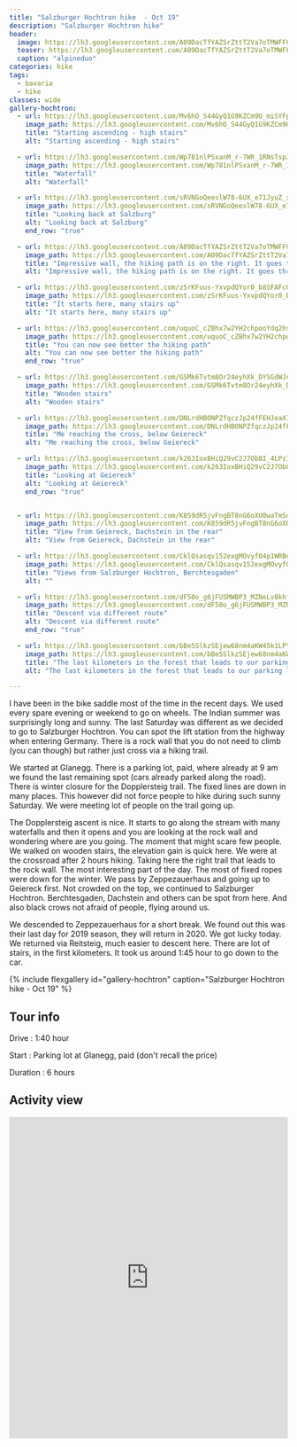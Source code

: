 ```yaml
---
title: "Salzburger Hochtron hike  - Oct 19"
description: "Salzburger Hochtron hike"
header:
  image: https://lh3.googleusercontent.com/A09DacTfYAZSrZttT2Va7oTMWFFCNy46VDBVtcnRqFWKi6V-WCNymiOMYI7vUFVHuuFIfBSKjIFlNpdRVQ1BxzLlt5boWBFDuIFn9JcVDzxNMkrAqSO95ShG-1qAp-gBqrHCJfkQuopC9lx-z97OzCYnz6FQgIGlb8FLoFF2a-n5Dfb5nHh3CQM36yxUoRhJKu4rRlrfW1UfY2dEU5f6FujmMHUCWsXcCFisNmZWMkEQPgsonOrse7ciC6ZsKCQ2bq9T1alXzWWhvwkwaDRNLGZHSszVRJBizCAthRSawVibNnLafe-Lc8NnWuXFwAXbnuvlE61HsVeBh-BZWfsJce86OWZTxPpLZDSgU9q5JFWRwzMm20xilfFgQg7EhtwlpPtZtLGwlql6BCWbuWHRrXdMJmv0MLUqzoZSmjMrUV20Mp98GEidJnc6Jl-ZlEBGaV3Gpu9YVOJM2YP07iexELvZs5Cy8feHPH_sp9KiEpg_wLT78ImcZARrPJfQgrE5V1FFvVpAGDDYAoR9WbXurMbFxtM5GrK_Rwoq9E2pfGgd2HsLcAjKfzuoMOEc1UOoyuxmTF--RAGv6jELOspwPgl5nswgYpGS_V1Nhb_110KtssaUtRnntn4ftNaTBQkqI3jIZM5_919tA940dMRP7McZQMpqlNBaulAm9GwLrqHcl0NlsEDIr0WHBkWsGeWCE_vJW9Pd7l_193BKOapqEz1FwN7-6QWbnaHHo_37170_yZfVfw=w2054-h1542-no
  teaser: https://lh3.googleusercontent.com/A09DacTfYAZSrZttT2Va7oTMWFFCNy46VDBVtcnRqFWKi6V-WCNymiOMYI7vUFVHuuFIfBSKjIFlNpdRVQ1BxzLlt5boWBFDuIFn9JcVDzxNMkrAqSO95ShG-1qAp-gBqrHCJfkQuopC9lx-z97OzCYnz6FQgIGlb8FLoFF2a-n5Dfb5nHh3CQM36yxUoRhJKu4rRlrfW1UfY2dEU5f6FujmMHUCWsXcCFisNmZWMkEQPgsonOrse7ciC6ZsKCQ2bq9T1alXzWWhvwkwaDRNLGZHSszVRJBizCAthRSawVibNnLafe-Lc8NnWuXFwAXbnuvlE61HsVeBh-BZWfsJce86OWZTxPpLZDSgU9q5JFWRwzMm20xilfFgQg7EhtwlpPtZtLGwlql6BCWbuWHRrXdMJmv0MLUqzoZSmjMrUV20Mp98GEidJnc6Jl-ZlEBGaV3Gpu9YVOJM2YP07iexELvZs5Cy8feHPH_sp9KiEpg_wLT78ImcZARrPJfQgrE5V1FFvVpAGDDYAoR9WbXurMbFxtM5GrK_Rwoq9E2pfGgd2HsLcAjKfzuoMOEc1UOoyuxmTF--RAGv6jELOspwPgl5nswgYpGS_V1Nhb_110KtssaUtRnntn4ftNaTBQkqI3jIZM5_919tA940dMRP7McZQMpqlNBaulAm9GwLrqHcl0NlsEDIr0WHBkWsGeWCE_vJW9Pd7l_193BKOapqEz1FwN7-6QWbnaHHo_37170_yZfVfw=w800-h300-no
  caption: "alpineduo"
categories: hike
tags:
  - bavaria
  - hike
classes: wide
gallery-hochtron:
  - url: https://lh3.googleusercontent.com/Mv6hO_S44GyQ1G9KZCm9U_miSYFpGelryY_VF_mVCvUjnZjEEWPLDqoOJ6YAUtlBMuec1LQshSD8b_WMcWcHREJ12AAUMt-3wsRM0Ym__3W0kRM2K2sXgRACVKt5DsehhmOJpIwXPzCDOTWGCUArr8DLH_tMTmYhOK4wNZmfO8LsrJrfHLRJEeuH_LLImGW60vsJB5JtDQkSnO9SPcXgBAmYY-yONTQQm2p9jEf-k2RQ7Ew9T469Q49P50AsOBdX3AhZTwjhQNsO8hEntV83ELDRkzHEzxGTQSaA4VAbBmPQhTf9PXKN_Os4qItvBSOT5szO5lmJkFK4Z7QCZkTAx8AWU9Y9BknCByCxc2Zbkah0sdf8Mxd47Zf3Qld2PKbkHlSfmUG14HVyl5RwInyXylVjPZTMVw6av7h1912rHLSRndQ-niHDuWP5IBVrShiUEHUHYetid3uWxUo1US3Q9XOwkigWdU1M1haHP513xMT6iBwtcbF4MnMBXs_fjpJA56wyTAGyIVKR9IJ3QodP2tXtlHEOiislroK8nWjkVybY1KeSJi4VrFLLcwaUfsn-BxkVC_5GdOEVYxrVKCiQlfRMGg3ROvkShY4Rpun8H5TWVyQqkd0OIfg56riaUt4bWY1Wk1g9GkbQdeSPRrFRK4jaExIabHlqtELT0pF9Ch_IM3TTPhfv4lzCxYpXc7mBzKH4VFTEWz9ZV_AT9nLkFl9vAkIvW5gHI9gPi1t5r-Nxktupjg=w1156-h1540-no
    image_path: https://lh3.googleusercontent.com/Mv6hO_S44GyQ1G9KZCm9U_miSYFpGelryY_VF_mVCvUjnZjEEWPLDqoOJ6YAUtlBMuec1LQshSD8b_WMcWcHREJ12AAUMt-3wsRM0Ym__3W0kRM2K2sXgRACVKt5DsehhmOJpIwXPzCDOTWGCUArr8DLH_tMTmYhOK4wNZmfO8LsrJrfHLRJEeuH_LLImGW60vsJB5JtDQkSnO9SPcXgBAmYY-yONTQQm2p9jEf-k2RQ7Ew9T469Q49P50AsOBdX3AhZTwjhQNsO8hEntV83ELDRkzHEzxGTQSaA4VAbBmPQhTf9PXKN_Os4qItvBSOT5szO5lmJkFK4Z7QCZkTAx8AWU9Y9BknCByCxc2Zbkah0sdf8Mxd47Zf3Qld2PKbkHlSfmUG14HVyl5RwInyXylVjPZTMVw6av7h1912rHLSRndQ-niHDuWP5IBVrShiUEHUHYetid3uWxUo1US3Q9XOwkigWdU1M1haHP513xMT6iBwtcbF4MnMBXs_fjpJA56wyTAGyIVKR9IJ3QodP2tXtlHEOiislroK8nWjkVybY1KeSJi4VrFLLcwaUfsn-BxkVC_5GdOEVYxrVKCiQlfRMGg3ROvkShY4Rpun8H5TWVyQqkd0OIfg56riaUt4bWY1Wk1g9GkbQdeSPRrFRK4jaExIabHlqtELT0pF9Ch_IM3TTPhfv4lzCxYpXc7mBzKH4VFTEWz9ZV_AT9nLkFl9vAkIvW5gHI9gPi1t5r-Nxktupjg=w300-h400-no
    title: "Starting ascending - high stairs"
    alt: "Starting ascending - high stairs"

  - url: https://lh3.googleusercontent.com/Wp781nlPSxanM_r-7WR_1RNsTspJRG3wa3h8uDkTucWo9JKlmSQtAIX_Ui6s7NSDZ16Fi6LaJEuHoBiZawBv1aEe7uOEoZtjx2hKAVHfFUr38qTjzFnBRZOrAsLSYUz_DyEr3TjpX5gHzGsQyiSMu_dm0h7MUGW9e1os6ohhrvpZpk5y8WXqA0IcVPii9b5hLIjLQeXzoskOiGns-YCKpu6kAB_M_6iiPK8i9Nnn31kQLYEzaNyqU6VEKVhXiUfcED0SmJbjRnTN1sDrQRcBWak2s2f7mhvq0iumA_zTZKaVljwyTQJPh7vl9wPNBfhATvFvyqunvDwFvVKAGPuD47j76wJDumUZcBKbBnc7hG08xXxvUCk40xiplf4dZ4F9GQNtPO59NB3GswejnuBFwK-j0rCqHKm2-HSnTKklre2kguDRL2Y6ytsJLB6hmTzAtfSwAls8JXz_VFIkwuN42K4Fg4p-asi7SOLtJTP4YjgObjOHq9VSDjE88lzTexXpypBLiseGDwThtTcn45yJb_PyHmuQCNZcAA6TM1IZ9YmXGiV2QGSHtmNB00LomEToFy9npTIHcMXdD8Ivx4xegChhdBYoL9pQ5-I-P1uv9zEVj0mAg9H67mJ1KmcRosc-Ah-HKaGNAhDxmzt3eiR0qCOdkOsxIhxYTlqf2Uc_NVGythAjmLytk63a1y-B1DjRa9txCMvXLSulX8-0Mkx6SirQ_6Acy8pfK8_R6meBKLl0izh1dw=w1156-h1540-no
    image_path: https://lh3.googleusercontent.com/Wp781nlPSxanM_r-7WR_1RNsTspJRG3wa3h8uDkTucWo9JKlmSQtAIX_Ui6s7NSDZ16Fi6LaJEuHoBiZawBv1aEe7uOEoZtjx2hKAVHfFUr38qTjzFnBRZOrAsLSYUz_DyEr3TjpX5gHzGsQyiSMu_dm0h7MUGW9e1os6ohhrvpZpk5y8WXqA0IcVPii9b5hLIjLQeXzoskOiGns-YCKpu6kAB_M_6iiPK8i9Nnn31kQLYEzaNyqU6VEKVhXiUfcED0SmJbjRnTN1sDrQRcBWak2s2f7mhvq0iumA_zTZKaVljwyTQJPh7vl9wPNBfhATvFvyqunvDwFvVKAGPuD47j76wJDumUZcBKbBnc7hG08xXxvUCk40xiplf4dZ4F9GQNtPO59NB3GswejnuBFwK-j0rCqHKm2-HSnTKklre2kguDRL2Y6ytsJLB6hmTzAtfSwAls8JXz_VFIkwuN42K4Fg4p-asi7SOLtJTP4YjgObjOHq9VSDjE88lzTexXpypBLiseGDwThtTcn45yJb_PyHmuQCNZcAA6TM1IZ9YmXGiV2QGSHtmNB00LomEToFy9npTIHcMXdD8Ivx4xegChhdBYoL9pQ5-I-P1uv9zEVj0mAg9H67mJ1KmcRosc-Ah-HKaGNAhDxmzt3eiR0qCOdkOsxIhxYTlqf2Uc_NVGythAjmLytk63a1y-B1DjRa9txCMvXLSulX8-0Mkx6SirQ_6Acy8pfK8_R6meBKLl0izh1dw=w300-h400-no
    title: "Waterfall"
    alt: "Waterfall"

  - url: https://lh3.googleusercontent.com/sRVNGoQeeslW78-6UX_e71JyuZ_x5HY48ol7mEnsE2NntckXZHOALQcJcoG5xSTHjKvhOTKKtTMGx95HiWxt4CNyApaVxIrNAToB0nbc8iqeW10w9Drb6qPJraCAq7-dji_wVfPT_ub6xi1BwH9v0cGkj_BQgqcPbXcKrI68hVQyOTwyD6qAB39vZrOPkSuoyGd1E8TZo6FZwcGJUXfR55irozaZoNaBUhgvDhj_yjr59seZq6OyaUajSFiw9YwPl-FNYKvrONpPfqll6boPrtdh3v1ebwqqwGuU0Iz8Q7kT8hqCQccX9lbM_33P71flc2gndzfsc0dZTlp-xIJJL7bMndFJkR94MH2XnfZqiN-2BfAacIFghR4CWCOxphVx-2eg4CcRobtfcEHhcRJtpN7wyHXoohoMj90NeFh2OGqN82blRvNyegY1FetncAmonS-IWAE_-NsZgTnzEFhuvzQmOd_7NLdZnOVBhi4IVd7jpDTyVVgmUdLOyHyxRnZ_GNniJWnegrpeC4pFumwvaNfmxftTi__Q19r-qtpIuUKcWIcsOYjaygDGsJgxrDoMsPAP28uhsb6csr1Qf6O1zDOi_ybbPqKSvf8vmwgxvnuA7ZFrRgNMwc-mEWrVoNxPia6H-3i6VQYKcA60ytdKepOPmMT_AmjEm1uPTUg4sBwEFzMrh5PrFDZT7ekZOdjD3t7gn2VDPftorAz3njaBu2Y_gvzqcOhLAha1H4mkEsdwm7pshQ=w2054-h1542-no
    image_path: https://lh3.googleusercontent.com/sRVNGoQeeslW78-6UX_e71JyuZ_x5HY48ol7mEnsE2NntckXZHOALQcJcoG5xSTHjKvhOTKKtTMGx95HiWxt4CNyApaVxIrNAToB0nbc8iqeW10w9Drb6qPJraCAq7-dji_wVfPT_ub6xi1BwH9v0cGkj_BQgqcPbXcKrI68hVQyOTwyD6qAB39vZrOPkSuoyGd1E8TZo6FZwcGJUXfR55irozaZoNaBUhgvDhj_yjr59seZq6OyaUajSFiw9YwPl-FNYKvrONpPfqll6boPrtdh3v1ebwqqwGuU0Iz8Q7kT8hqCQccX9lbM_33P71flc2gndzfsc0dZTlp-xIJJL7bMndFJkR94MH2XnfZqiN-2BfAacIFghR4CWCOxphVx-2eg4CcRobtfcEHhcRJtpN7wyHXoohoMj90NeFh2OGqN82blRvNyegY1FetncAmonS-IWAE_-NsZgTnzEFhuvzQmOd_7NLdZnOVBhi4IVd7jpDTyVVgmUdLOyHyxRnZ_GNniJWnegrpeC4pFumwvaNfmxftTi__Q19r-qtpIuUKcWIcsOYjaygDGsJgxrDoMsPAP28uhsb6csr1Qf6O1zDOi_ybbPqKSvf8vmwgxvnuA7ZFrRgNMwc-mEWrVoNxPia6H-3i6VQYKcA60ytdKepOPmMT_AmjEm1uPTUg4sBwEFzMrh5PrFDZT7ekZOdjD3t7gn2VDPftorAz3njaBu2Y_gvzqcOhLAha1H4mkEsdwm7pshQ=w400-h300-no
    title: "Looking back at Salzburg"
    alt: "Looking back at Salzburg"
    end_row: "true"

  - url: https://lh3.googleusercontent.com/A09DacTfYAZSrZttT2Va7oTMWFFCNy46VDBVtcnRqFWKi6V-WCNymiOMYI7vUFVHuuFIfBSKjIFlNpdRVQ1BxzLlt5boWBFDuIFn9JcVDzxNMkrAqSO95ShG-1qAp-gBqrHCJfkQuopC9lx-z97OzCYnz6FQgIGlb8FLoFF2a-n5Dfb5nHh3CQM36yxUoRhJKu4rRlrfW1UfY2dEU5f6FujmMHUCWsXcCFisNmZWMkEQPgsonOrse7ciC6ZsKCQ2bq9T1alXzWWhvwkwaDRNLGZHSszVRJBizCAthRSawVibNnLafe-Lc8NnWuXFwAXbnuvlE61HsVeBh-BZWfsJce86OWZTxPpLZDSgU9q5JFWRwzMm20xilfFgQg7EhtwlpPtZtLGwlql6BCWbuWHRrXdMJmv0MLUqzoZSmjMrUV20Mp98GEidJnc6Jl-ZlEBGaV3Gpu9YVOJM2YP07iexELvZs5Cy8feHPH_sp9KiEpg_wLT78ImcZARrPJfQgrE5V1FFvVpAGDDYAoR9WbXurMbFxtM5GrK_Rwoq9E2pfGgd2HsLcAjKfzuoMOEc1UOoyuxmTF--RAGv6jELOspwPgl5nswgYpGS_V1Nhb_110KtssaUtRnntn4ftNaTBQkqI3jIZM5_919tA940dMRP7McZQMpqlNBaulAm9GwLrqHcl0NlsEDIr0WHBkWsGeWCE_vJW9Pd7l_193BKOapqEz1FwN7-6QWbnaHHo_37170_yZfVfw=w2054-h1542-no
    image_path: https://lh3.googleusercontent.com/A09DacTfYAZSrZttT2Va7oTMWFFCNy46VDBVtcnRqFWKi6V-WCNymiOMYI7vUFVHuuFIfBSKjIFlNpdRVQ1BxzLlt5boWBFDuIFn9JcVDzxNMkrAqSO95ShG-1qAp-gBqrHCJfkQuopC9lx-z97OzCYnz6FQgIGlb8FLoFF2a-n5Dfb5nHh3CQM36yxUoRhJKu4rRlrfW1UfY2dEU5f6FujmMHUCWsXcCFisNmZWMkEQPgsonOrse7ciC6ZsKCQ2bq9T1alXzWWhvwkwaDRNLGZHSszVRJBizCAthRSawVibNnLafe-Lc8NnWuXFwAXbnuvlE61HsVeBh-BZWfsJce86OWZTxPpLZDSgU9q5JFWRwzMm20xilfFgQg7EhtwlpPtZtLGwlql6BCWbuWHRrXdMJmv0MLUqzoZSmjMrUV20Mp98GEidJnc6Jl-ZlEBGaV3Gpu9YVOJM2YP07iexELvZs5Cy8feHPH_sp9KiEpg_wLT78ImcZARrPJfQgrE5V1FFvVpAGDDYAoR9WbXurMbFxtM5GrK_Rwoq9E2pfGgd2HsLcAjKfzuoMOEc1UOoyuxmTF--RAGv6jELOspwPgl5nswgYpGS_V1Nhb_110KtssaUtRnntn4ftNaTBQkqI3jIZM5_919tA940dMRP7McZQMpqlNBaulAm9GwLrqHcl0NlsEDIr0WHBkWsGeWCE_vJW9Pd7l_193BKOapqEz1FwN7-6QWbnaHHo_37170_yZfVfw=w400-h300-no
    title: "Impressive wall, the hiking path is on the right. It goes through"
    alt: "Impressive wall, the hiking path is on the right. It goes through"

  - url: https://lh3.googleusercontent.com/zSrKFuus-YxvpdQYor0_b8SFAFcGnBNSJuMWHn70PFXeJC38cnyDlDlaWavcfgVmiZ06SXanaI_ncr0On-wE0_vJKyj8rjCKPVrYlOrFURbo0TUnxVxCxwmLdaIEHzpLnywKUSza53dh-OJd-9jqagwbG17zox6pRXmKUwz-lj7VbDwi1FUEDjZ3EMWJ1CrGtpRUp6ljlsvgH9_o8shzv9xiWX0n2J3gwp3d9TuBgAmELodpt-fcCengW8HikLei7G4nhkTvEJv17Ghbc2Ny8gUevazv6ChW037axtApo2psZLFPpnf2Jhkhg1cd6yFM9A_84GzUipX26RQjPNdYjsi5MpTOED0nYxJnorzhXhJhVeNB6Y5212UR6YW-LGnFhXTn4306nrUr-AuGM2_2ZRd3NwsWpZReViX-tmvP34RGBip0tqe6Lz72S8JFMSmEFe5leEUJS-L1tg-GfqBuSW2Zq2GySwJKYTy37x5TaO6EmdCh-CRP1pbhxa3xU1vzKgnytdoOLOtS6oDWZYEp-P1zgrCzxF9-h0GrAldA3Y2-Bw6ruLHG9NfRnWYvevNLrP_kZ-MJLcsDK3IC6JYyC0vk1mrIOZGpP3jbqWVX4e8yOjBD9dOaC2cB8V4Xjd9G0hHxuCc0Nc5tY75vVINedRvtOYs7FZaMguOrezJTDeZdCGVcmzkGVf_MXBXVZU_42K-ADZo10nP--ay_WDhYlAE23A7khtXMELXN_E6h_qPBrAbWCA=w1156-h1540-no
    image_path: https://lh3.googleusercontent.com/zSrKFuus-YxvpdQYor0_b8SFAFcGnBNSJuMWHn70PFXeJC38cnyDlDlaWavcfgVmiZ06SXanaI_ncr0On-wE0_vJKyj8rjCKPVrYlOrFURbo0TUnxVxCxwmLdaIEHzpLnywKUSza53dh-OJd-9jqagwbG17zox6pRXmKUwz-lj7VbDwi1FUEDjZ3EMWJ1CrGtpRUp6ljlsvgH9_o8shzv9xiWX0n2J3gwp3d9TuBgAmELodpt-fcCengW8HikLei7G4nhkTvEJv17Ghbc2Ny8gUevazv6ChW037axtApo2psZLFPpnf2Jhkhg1cd6yFM9A_84GzUipX26RQjPNdYjsi5MpTOED0nYxJnorzhXhJhVeNB6Y5212UR6YW-LGnFhXTn4306nrUr-AuGM2_2ZRd3NwsWpZReViX-tmvP34RGBip0tqe6Lz72S8JFMSmEFe5leEUJS-L1tg-GfqBuSW2Zq2GySwJKYTy37x5TaO6EmdCh-CRP1pbhxa3xU1vzKgnytdoOLOtS6oDWZYEp-P1zgrCzxF9-h0GrAldA3Y2-Bw6ruLHG9NfRnWYvevNLrP_kZ-MJLcsDK3IC6JYyC0vk1mrIOZGpP3jbqWVX4e8yOjBD9dOaC2cB8V4Xjd9G0hHxuCc0Nc5tY75vVINedRvtOYs7FZaMguOrezJTDeZdCGVcmzkGVf_MXBXVZU_42K-ADZo10nP--ay_WDhYlAE23A7khtXMELXN_E6h_qPBrAbWCA=w300-h400-no
    title: "It starts here, many stairs up"
    alt: "It starts here, many stairs up"

  - url: https://lh3.googleusercontent.com/uquoC_cZBhx7w2YH2chpooYdq2hseVOqqAw9MZj7seDHfeLtCzd8qc1HCzfM7WQhf8D20LsOdwNQLVrBgRzs9eADRuM2Zre8SGDgOAIFIQcf2FbZag4fpwCLJj-RBlqG93_GfmFuIF471oFjeXau0OTPy6nAEGMs3cTPuHgJe_6zVg3O1mE0MNo5bAg0QtugoPRbuN3q762g_YRCxLcmAKzMDdsUJ0Z5xTVNshg9sHcA4IYmwIb7nWkZhNx9ahSIkqxM9S-0HJ15_-L6ofPXk1oPz9FTI20eJmjvqT1nSM4z0oeUxfZrLmxrZyFpfDV4f5KQFwM9FFqkpgIvHLRPB6LNNIFIEjoNOuZRTGlA0h-cP-vjcCASHX3JwlvE0EiJaLjLNTEo9KQpUQrAVBFKSKU7uL3TYGUfPuy-P0tQLmJbctLHsJq9dgj7dV97Pj0eSBxt1pddIFpyf3mavwDGBO1x3Y4PrxrXf9vs4_vJ4nV2EjUBgsHguN9uez5zmBviPUEOzRApc7qJ0cOnSqZyHXdNOBtqM2QcbXInErTfEdRnApdgE6geeGWLjAR1q2d3jy9jIPCOLoiqoVzKqmWeuy6AQDswLdpCfS6-N9CuTgt9aFWGzLYkZr2qg1zX2stGE2I1lX1NwT-8lunw_F1KaR1xslGjSW-W9qIlkhbpRZmmMXmTGYFkKgYJQk2IWevLscVL0KuxjMLZEpk-d8fxpmHec3sg5LTX-iuQ8qBL81awovGHXg=w1156-h1540-no
    image_path: https://lh3.googleusercontent.com/uquoC_cZBhx7w2YH2chpooYdq2hseVOqqAw9MZj7seDHfeLtCzd8qc1HCzfM7WQhf8D20LsOdwNQLVrBgRzs9eADRuM2Zre8SGDgOAIFIQcf2FbZag4fpwCLJj-RBlqG93_GfmFuIF471oFjeXau0OTPy6nAEGMs3cTPuHgJe_6zVg3O1mE0MNo5bAg0QtugoPRbuN3q762g_YRCxLcmAKzMDdsUJ0Z5xTVNshg9sHcA4IYmwIb7nWkZhNx9ahSIkqxM9S-0HJ15_-L6ofPXk1oPz9FTI20eJmjvqT1nSM4z0oeUxfZrLmxrZyFpfDV4f5KQFwM9FFqkpgIvHLRPB6LNNIFIEjoNOuZRTGlA0h-cP-vjcCASHX3JwlvE0EiJaLjLNTEo9KQpUQrAVBFKSKU7uL3TYGUfPuy-P0tQLmJbctLHsJq9dgj7dV97Pj0eSBxt1pddIFpyf3mavwDGBO1x3Y4PrxrXf9vs4_vJ4nV2EjUBgsHguN9uez5zmBviPUEOzRApc7qJ0cOnSqZyHXdNOBtqM2QcbXInErTfEdRnApdgE6geeGWLjAR1q2d3jy9jIPCOLoiqoVzKqmWeuy6AQDswLdpCfS6-N9CuTgt9aFWGzLYkZr2qg1zX2stGE2I1lX1NwT-8lunw_F1KaR1xslGjSW-W9qIlkhbpRZmmMXmTGYFkKgYJQk2IWevLscVL0KuxjMLZEpk-d8fxpmHec3sg5LTX-iuQ8qBL81awovGHXg=w300-h400-no
    title: "You can now see better the hiking path"
    alt: "You can now see better the hiking path"
    end_row: "true"

  - url: https://lh3.googleusercontent.com/GSMk6Tvtm8Or24eyhXk_DYSGdWJng5Qp1XUVFRRooMqPA7FGtCtx0Yp80pc8Gpk7yQvung42h3uNZhsDwCycljr-wIpvOG2Sq6ZGNaYf6631P9RJWyFC-0b1auBTGhnifCLOB1fKIQjQlkCO832Q_7_btOl-Qdsy6ZCzXxbvf4G0X4x1cP8EzoO4bZdt-hg3vapRux7lAEEkGPIOOPG3N1S3YMRWdKCRZLoqCMSwqE3AeRXhVdnJ1aOtKs0UlPDsSt7O7YhzmIXZ5xl80m0pj_MA7ATrT6vz9_bvSBTbSyV1NfXG2Cw39DYQsmDC9p5q8NMGObAR8BS8F52RMqs93X4HwXqSg7WIaOuG2ECfqvbsMtbiPWr-Zl-pzxskWHLXBhvEUsxaczklagmLvY-Adn4F-rLAdbP1m8twiruA5vS5zr3QifmNrB_zRg4yF_QNDQj-JtRSQqPFLAFmYzY0uOXB41k3BypdUotk-FYlKzTQNmqwr4yQ4wPqthgJAmiUaDp4iGq5eAEUQ9PHWHrqL8OHAHMpnJNXi62vygz7HlONjMZZUQgjpMEbQoJ5LQLjIvLmxWyw48ZpG7-5rEVR6zjx-_e2kaQkEl92OzUMd5_pCo5R7zAyAClgFOXlnpFblVR1eTqgesXZqkjGZiUgbVbUKjmm4zPqkVdf9XpXHpMRolYDY6fN6iSgSmsKkqnQLrh0K4lLpXs1y3N5nXqdufct6EGwhtqzhHIOElytHgYgVNcDbQ=w2054-h1542-no
    image_path: https://lh3.googleusercontent.com/GSMk6Tvtm8Or24eyhXk_DYSGdWJng5Qp1XUVFRRooMqPA7FGtCtx0Yp80pc8Gpk7yQvung42h3uNZhsDwCycljr-wIpvOG2Sq6ZGNaYf6631P9RJWyFC-0b1auBTGhnifCLOB1fKIQjQlkCO832Q_7_btOl-Qdsy6ZCzXxbvf4G0X4x1cP8EzoO4bZdt-hg3vapRux7lAEEkGPIOOPG3N1S3YMRWdKCRZLoqCMSwqE3AeRXhVdnJ1aOtKs0UlPDsSt7O7YhzmIXZ5xl80m0pj_MA7ATrT6vz9_bvSBTbSyV1NfXG2Cw39DYQsmDC9p5q8NMGObAR8BS8F52RMqs93X4HwXqSg7WIaOuG2ECfqvbsMtbiPWr-Zl-pzxskWHLXBhvEUsxaczklagmLvY-Adn4F-rLAdbP1m8twiruA5vS5zr3QifmNrB_zRg4yF_QNDQj-JtRSQqPFLAFmYzY0uOXB41k3BypdUotk-FYlKzTQNmqwr4yQ4wPqthgJAmiUaDp4iGq5eAEUQ9PHWHrqL8OHAHMpnJNXi62vygz7HlONjMZZUQgjpMEbQoJ5LQLjIvLmxWyw48ZpG7-5rEVR6zjx-_e2kaQkEl92OzUMd5_pCo5R7zAyAClgFOXlnpFblVR1eTqgesXZqkjGZiUgbVbUKjmm4zPqkVdf9XpXHpMRolYDY6fN6iSgSmsKkqnQLrh0K4lLpXs1y3N5nXqdufct6EGwhtqzhHIOElytHgYgVNcDbQ=w400-h300-no
    title: "Wooden stairs"
    alt: "Wooden stairs"

  - url: https://lh3.googleusercontent.com/DNLrdHBONPZfqczJp24fFEHJeaX7PCg2RMvXLMWGDWVdoGltl-PlgUZ1WlCxDwXkrWhqbwX9Lt0eilRNFh85fIbTQDIFBppxu7xbmT5cSIOHi_iNMhnkGJXM1tnlak7vemp_uvmlXdrZDHuwDIijSNz96ArMFRa1FBFvGt3ap8P73OSZwQKFKZDn0Wd38GrkNSWTW5EjiAvT44k4BbbSrEZsFXRicNbyaWscR1BbLGpXX2Wl4l-DcDPN-4yQbqNIuBwxKyAGWhb3XTDk9bxEhSa6ve_chkyut72c0ZHChfnnDUsykkx6Ph3botES6P8uVsdkLENBduF9AczsqEuJDlciB2Ob9qIKxQpDeO5-ZKCUfHFHcFBw85eL6g17k8CsLVZ2023_lSw87EHLv0p7PugKmWnXXQ-W16xRZSgAto1zr917WFL8kK_PDMJBTCj7OeFzExLzTKUiZo1VXO1J7sI56tuvJ4QxxVzdQ8tSaNvr-8HxiykWUTGqFt2uyyeD2RornE31Xv486kP81Oz3-ikEu7PDAbKLwMCgJhDU-mxoEEDsd9bZgUxA-9f36xyKWEbwOCk3DNBIPEqWB_lYYqW-2t9zyp1WlMitFlezK6G52yGnpQ8T5zQ_bDf0bo8Z6582RYK9R_eYKWlGPs4QbbpNFj64oLoIr3G6s2HuzqCXVKWbrUKtpxCl0WoIoHimhPiVM9RA3nOU4k0wsHV39faH21uTDXILVU6Je7zaDPP0DNBMEw=w2054-h1540-no
    image_path: https://lh3.googleusercontent.com/DNLrdHBONPZfqczJp24fFEHJeaX7PCg2RMvXLMWGDWVdoGltl-PlgUZ1WlCxDwXkrWhqbwX9Lt0eilRNFh85fIbTQDIFBppxu7xbmT5cSIOHi_iNMhnkGJXM1tnlak7vemp_uvmlXdrZDHuwDIijSNz96ArMFRa1FBFvGt3ap8P73OSZwQKFKZDn0Wd38GrkNSWTW5EjiAvT44k4BbbSrEZsFXRicNbyaWscR1BbLGpXX2Wl4l-DcDPN-4yQbqNIuBwxKyAGWhb3XTDk9bxEhSa6ve_chkyut72c0ZHChfnnDUsykkx6Ph3botES6P8uVsdkLENBduF9AczsqEuJDlciB2Ob9qIKxQpDeO5-ZKCUfHFHcFBw85eL6g17k8CsLVZ2023_lSw87EHLv0p7PugKmWnXXQ-W16xRZSgAto1zr917WFL8kK_PDMJBTCj7OeFzExLzTKUiZo1VXO1J7sI56tuvJ4QxxVzdQ8tSaNvr-8HxiykWUTGqFt2uyyeD2RornE31Xv486kP81Oz3-ikEu7PDAbKLwMCgJhDU-mxoEEDsd9bZgUxA-9f36xyKWEbwOCk3DNBIPEqWB_lYYqW-2t9zyp1WlMitFlezK6G52yGnpQ8T5zQ_bDf0bo8Z6582RYK9R_eYKWlGPs4QbbpNFj64oLoIr3G6s2HuzqCXVKWbrUKtpxCl0WoIoHimhPiVM9RA3nOU4k0wsHV39faH21uTDXILVU6Je7zaDPP0DNBMEw=w400-h300-no
    title: "Me reaching the cross, below Geiereck"
    alt: "Me reaching the cross, below Geiereck"

  - url: https://lh3.googleusercontent.com/k263IoxBHiQ29vC2J7Ob8I_4LPzIp5pRflDRnEV_oKjAJKNE8D8MPK5Dz8d1ROjDG8lf9R1LqxD-5kehBUJvYmCx7j0msQbq0LS6sVeP87fkC0ePFHxwwVxgOzEonD8WOYXTECi7QStk5wufabaIXf4simvmffF3tJWCVz8bPtzdB5Qraa9BX5wMcPb4b1cxO8SINjPwO3zj1YLuuO-QR_92mXLFzhciooz3M4dk4Dw83K3mEZyhPm1h5W4xmD-dapTR093vVmvuF7F6cTWTDHTUCKpdI9xdv6-WMGRCaxhkN9SfSmumLsrgh2AzXf7LKnmmgQ9fc5ORUtjRwvAcMoE7DkKYRwR6EvPMXRNGT7l03Y_NRo8an9cQG0Qh4rgwLSqCtNc5x2EPS89yRqC9EiMuIkVKQcWtkkRyGi_ry-BKcg-P5Hn4uPMv1ccliYxbCbeh2rRswRDf3x-7hqSXYxy9SHWktUCspSjVqSFngzNKVZDoztPzPY9RMSBzyfiwPJQ-bde-QX-j64KeeQiRktC6TMJ9d1iM1Y1jBrJsli5TNbIX3y4FBNOKB87-An0lEVM_gV6kwAMto_H-_fPxReX-McO3E4jCjBYZfeDPrtKGlCzVj-2YutWp8SD8FTNyij-aAab45tQXXnIln_vCFZhbFp7d3gPlDSBqrKIaBXT2IirCUIkgBh4EKsTZaL_kUVK-mlJVygz2Iw0tYot6bg8EDHw-wtBcO3aePJP0l9FLvQp3Hw=w1156-h1540-no
    image_path: https://lh3.googleusercontent.com/k263IoxBHiQ29vC2J7Ob8I_4LPzIp5pRflDRnEV_oKjAJKNE8D8MPK5Dz8d1ROjDG8lf9R1LqxD-5kehBUJvYmCx7j0msQbq0LS6sVeP87fkC0ePFHxwwVxgOzEonD8WOYXTECi7QStk5wufabaIXf4simvmffF3tJWCVz8bPtzdB5Qraa9BX5wMcPb4b1cxO8SINjPwO3zj1YLuuO-QR_92mXLFzhciooz3M4dk4Dw83K3mEZyhPm1h5W4xmD-dapTR093vVmvuF7F6cTWTDHTUCKpdI9xdv6-WMGRCaxhkN9SfSmumLsrgh2AzXf7LKnmmgQ9fc5ORUtjRwvAcMoE7DkKYRwR6EvPMXRNGT7l03Y_NRo8an9cQG0Qh4rgwLSqCtNc5x2EPS89yRqC9EiMuIkVKQcWtkkRyGi_ry-BKcg-P5Hn4uPMv1ccliYxbCbeh2rRswRDf3x-7hqSXYxy9SHWktUCspSjVqSFngzNKVZDoztPzPY9RMSBzyfiwPJQ-bde-QX-j64KeeQiRktC6TMJ9d1iM1Y1jBrJsli5TNbIX3y4FBNOKB87-An0lEVM_gV6kwAMto_H-_fPxReX-McO3E4jCjBYZfeDPrtKGlCzVj-2YutWp8SD8FTNyij-aAab45tQXXnIln_vCFZhbFp7d3gPlDSBqrKIaBXT2IirCUIkgBh4EKsTZaL_kUVK-mlJVygz2Iw0tYot6bg8EDHw-wtBcO3aePJP0l9FLvQp3Hw=w300-h400-no
    title: "Looking at Geiereck"
    alt: "Looking at Geiereck"
    end_row: "true"


  - url: https://lh3.googleusercontent.com/K859dR5jvFngBT8nG6oXU0waTmSdJrj07TVRlILMlhqR66TJnwhS-lJzV4crfOdKjKXnpLK9Fnm557uX2xRoiL6BmduDWvjzjhHqvISvG1wj-XxDAt6v3aPjzxOh6AWfBpc6cpY4UxQ8rLQLl63rS1LCxZ7erGDb247ToaH-u-BHYverMqGj5R6hqBkVft-ynm70UbviJaJkZjUo9XQdPNOoHAq-ot2C7RgZjW4W8CLgZaDX2gEwVqEwH8l7w-Q2_leQKbbHAU4ecAQSh0aVEZE9m71ZZSj8YyhddIozBBTP-jLRCZ5gyV_uUONK3L9bvXgOXtBvARwDYeiXBKTzyV0LMxJcExDTeSejfaqK-Kyj0xx6DgveYx1D4b-c9fWWt713LBVPsBePwh4tu426JiyVT5rI_oIiRWf0lgJO2AG3K1xlmMaHikt8Shpu-rloklcB-2PXpLPmFKkDqzb4gicqI2NcQ0qrpuq2JM88igyldt6D-IKQs7SLyBQYtW1ucV1L-mjXCpa02FbJ3Iu9VbsXQBvuw3GpVW3fJlhQBO1cnhcl92AVXhhPUmICH3sEQzmSsuukg4esYM-3-HTQ2khAgu01q3KB-NVN_WK2n370roZq7dC1hwXobMXJqRrWorbeSyJvZXcM2Chl4mYaDOWe_PRrFCTW_fJX0EgQQKFzA5SOKmV8AoS-wQg6N8qQrFtB7h1N5ioTlVa43lgeILR5rrG3_-rz1-o__gn08zL8UqcQzA=w2016-h1512-no
    image_path: https://lh3.googleusercontent.com/K859dR5jvFngBT8nG6oXU0waTmSdJrj07TVRlILMlhqR66TJnwhS-lJzV4crfOdKjKXnpLK9Fnm557uX2xRoiL6BmduDWvjzjhHqvISvG1wj-XxDAt6v3aPjzxOh6AWfBpc6cpY4UxQ8rLQLl63rS1LCxZ7erGDb247ToaH-u-BHYverMqGj5R6hqBkVft-ynm70UbviJaJkZjUo9XQdPNOoHAq-ot2C7RgZjW4W8CLgZaDX2gEwVqEwH8l7w-Q2_leQKbbHAU4ecAQSh0aVEZE9m71ZZSj8YyhddIozBBTP-jLRCZ5gyV_uUONK3L9bvXgOXtBvARwDYeiXBKTzyV0LMxJcExDTeSejfaqK-Kyj0xx6DgveYx1D4b-c9fWWt713LBVPsBePwh4tu426JiyVT5rI_oIiRWf0lgJO2AG3K1xlmMaHikt8Shpu-rloklcB-2PXpLPmFKkDqzb4gicqI2NcQ0qrpuq2JM88igyldt6D-IKQs7SLyBQYtW1ucV1L-mjXCpa02FbJ3Iu9VbsXQBvuw3GpVW3fJlhQBO1cnhcl92AVXhhPUmICH3sEQzmSsuukg4esYM-3-HTQ2khAgu01q3KB-NVN_WK2n370roZq7dC1hwXobMXJqRrWorbeSyJvZXcM2Chl4mYaDOWe_PRrFCTW_fJX0EgQQKFzA5SOKmV8AoS-wQg6N8qQrFtB7h1N5ioTlVa43lgeILR5rrG3_-rz1-o__gn08zL8UqcQzA=w400-h300-no
    title: "View from Geiereck, Dachstein in the rear"
    alt: "View from Geiereck, Dachstein in the rear"

  - url: https://lh3.googleusercontent.com/CklQsasqv152exgMOvyf04p1WRBo5ohVvbLuo5E8-7C7bvjQuODaS-9nhHyQT71pgdUBRRp7PpUKcLj4kTiSMxY7lLHMUe4qglW7Oc0JnuAlRN1n_ypl44dW6b0kin-tRuikI0ueIgserBgntrZ9rLKwrew7XQm3w8-F0pqkDyyhAMkc1ttk_Iawyvefhe--d7lVi6i66Oj13xNxv0STE_0KtmnXcovVnGMUaKrctgQHSq_Hx7ot4hhGJfbTEqdquRXja1BFNSqKJ-5UjiJmBmZ52X7zlSX2cHrRJRutDBHQynrbQnqk8ew4GeQpAPk2Isxgq4fx2d1RWCyCVdTv_Uvzcge4iGFg940oYl5ocG-LAMdXg6wtEtXphYmlj-H0HFKux1vnomgVyndZV0dnJTDjyw4PMZ3jnZ8SmaYJt50zkd6VZtIuFH7gkVGr3SGZ2EaJpYtF6SWr15IRrq1jM6yCqXTQXcNLgkpjnarcrAv6dakod5g-067ndVYqFjUjWm7hqmsteUiexQ3AkdCUu-i1byREmPNvbC6iP0KB6-6_7odDbZJ5Sjq-yjXmzw-TKnypUsjW_9nWyHJ159ETwTOl5cMwyPMCOI9yyDeeIP_c6eDw93vWFtBfjbDdUekdtWPNq1hxBsYDLrvyeBJQ2zmRv5qd3a3OEw3WvnjfyqCukUngpDbI03WCqvbjOU64FB5xopN4U9FfMdAv7CAIirQ6XqkuEWw0X-cWH47HYHFrBD6HWA=w2016-h1512-no
    image_path: https://lh3.googleusercontent.com/CklQsasqv152exgMOvyf04p1WRBo5ohVvbLuo5E8-7C7bvjQuODaS-9nhHyQT71pgdUBRRp7PpUKcLj4kTiSMxY7lLHMUe4qglW7Oc0JnuAlRN1n_ypl44dW6b0kin-tRuikI0ueIgserBgntrZ9rLKwrew7XQm3w8-F0pqkDyyhAMkc1ttk_Iawyvefhe--d7lVi6i66Oj13xNxv0STE_0KtmnXcovVnGMUaKrctgQHSq_Hx7ot4hhGJfbTEqdquRXja1BFNSqKJ-5UjiJmBmZ52X7zlSX2cHrRJRutDBHQynrbQnqk8ew4GeQpAPk2Isxgq4fx2d1RWCyCVdTv_Uvzcge4iGFg940oYl5ocG-LAMdXg6wtEtXphYmlj-H0HFKux1vnomgVyndZV0dnJTDjyw4PMZ3jnZ8SmaYJt50zkd6VZtIuFH7gkVGr3SGZ2EaJpYtF6SWr15IRrq1jM6yCqXTQXcNLgkpjnarcrAv6dakod5g-067ndVYqFjUjWm7hqmsteUiexQ3AkdCUu-i1byREmPNvbC6iP0KB6-6_7odDbZJ5Sjq-yjXmzw-TKnypUsjW_9nWyHJ159ETwTOl5cMwyPMCOI9yyDeeIP_c6eDw93vWFtBfjbDdUekdtWPNq1hxBsYDLrvyeBJQ2zmRv5qd3a3OEw3WvnjfyqCukUngpDbI03WCqvbjOU64FB5xopN4U9FfMdAv7CAIirQ6XqkuEWw0X-cWH47HYHFrBD6HWA=w400-h300-no
    title: "Views from Salzburger Hochtron, Berchtesgaden"
    alt: ""

  - url: https://lh3.googleusercontent.com/dF50o_g6jFUSMWBP3_MZNeLv8khfElRCTI_UrNn3DrpDNBd2qEplFwHeMwxcr8cbL19TLlZdvqFC2cbWVIM57TgqVH_k_cBSaKsjk-MhIUDQ6U76f6vvLlBlEyqOJYvpuBYFTSbO7trFZ9mMJzSF-gk7juYBsizmuC-m7u808mNlDOIL5jXMSl9kmDNi7QMz3XKwkvVi2qJySh1eaDBgDujIeBtjQO6wojOCcYhKyHcGfzhk8Wl8-CdHE9doOnqTl4BDKsrj4rkP8pZFkr-u7xCJpp1GNrJCWjLlyxt0BSQCveKYJE_z95ROZs3HxA0YX2ZLkRk1byCW8XPq0a6vK0OCH56sHoZl5dQrPRTXn634tSmwme3tMUZVAn1KRYNEFYjSq_n-xUOzfRIpSIsSkPGfeuO7F_VhpzhxGC5HHzl4GAkas4LWoq4FDZJ6pHquwX1wQShCf7jlCRNnoOFKF1Wt0OMtE4YIqEq_69gRJQAcbXm57Y0zjQP2U7nBmAUlrLm2VtJWhXhoUwVLZ2wuzd95X-2rCV7-I67E3l3kJRCYAE0q0IRLCk73ceHw31CcKNflVCem_RaKFXgrHotokqCOg44h0e5opydxd5lOQdn_SZuU6yJDmUHKOloYY2ChRwQNctSslThpxzKGefrIpZijy-H25vwt3QXp7ky-oiN8ogrkM6e17e5c4ZsidbGHZUPhRD39tuLSVLfFgE6rp9uFXhv9k1F8FzadfIMwlNYnDDxgEg=w2016-h1512-no
    image_path: https://lh3.googleusercontent.com/dF50o_g6jFUSMWBP3_MZNeLv8khfElRCTI_UrNn3DrpDNBd2qEplFwHeMwxcr8cbL19TLlZdvqFC2cbWVIM57TgqVH_k_cBSaKsjk-MhIUDQ6U76f6vvLlBlEyqOJYvpuBYFTSbO7trFZ9mMJzSF-gk7juYBsizmuC-m7u808mNlDOIL5jXMSl9kmDNi7QMz3XKwkvVi2qJySh1eaDBgDujIeBtjQO6wojOCcYhKyHcGfzhk8Wl8-CdHE9doOnqTl4BDKsrj4rkP8pZFkr-u7xCJpp1GNrJCWjLlyxt0BSQCveKYJE_z95ROZs3HxA0YX2ZLkRk1byCW8XPq0a6vK0OCH56sHoZl5dQrPRTXn634tSmwme3tMUZVAn1KRYNEFYjSq_n-xUOzfRIpSIsSkPGfeuO7F_VhpzhxGC5HHzl4GAkas4LWoq4FDZJ6pHquwX1wQShCf7jlCRNnoOFKF1Wt0OMtE4YIqEq_69gRJQAcbXm57Y0zjQP2U7nBmAUlrLm2VtJWhXhoUwVLZ2wuzd95X-2rCV7-I67E3l3kJRCYAE0q0IRLCk73ceHw31CcKNflVCem_RaKFXgrHotokqCOg44h0e5opydxd5lOQdn_SZuU6yJDmUHKOloYY2ChRwQNctSslThpxzKGefrIpZijy-H25vwt3QXp7ky-oiN8ogrkM6e17e5c4ZsidbGHZUPhRD39tuLSVLfFgE6rp9uFXhv9k1F8FzadfIMwlNYnDDxgEg=w400-h300-no 
    title: "Descent via different route"
    alt: "Descent via different route"
    end_row: "true"

  - url: https://lh3.googleusercontent.com/bBe5SlkzSEjew68nm4aKW45k1LPYVM-NdW63GJCAqjtxrPMBdLnefQ1wkf0HVFjIOGWQ27V8GQHa14Rx1H2RIXhPNt7VWkP-pAnX3xHkR7zNH-75m7tBro9HOQfFY5acXYbWu8vW3tB9NoBt8wVthcO_aK3wgOGNoXSJkYFrCWOchKqWlllzGe1oen4GzAgDYuwi5mDb7xomsuWE3CEizUUXLG5HQ-Axt9_b2tCWcVInYzjU25nY2oDSo1Kye1r5TbzwN0Skb5WgT0sCZ5Nyk6r8D9HqFvSMN7Cps1kMuogZiXpv4rH14b2PdbBMSRG4mJTRS6bjTH_FwUv9hZIvSOuTbRMXtQX_TLt8BgE-joN6B9nk8ZNmLSmVOdX2dEbk8uKXPgQ5ULLHhwBCqdlQ0Lp6IruixUb_gbCAu2IEVpbSGc6Ul8ru4v5NfcxCVp9l75-6NcQwGq_-UEClNv8nKPplgs6EAHjLFOwut9PLL16Jjjh9-yGUdMNgu6yWmLcxk8CYZBFCiycZDR7cUJZUzbRZOPzvnFeLHmdXSxmWnlGwkwk8UAuhohZ5juzNVxknT_rit7EHwzeMSHfEu7E90eN_qZs0xcKQ4bxgzWepinxOV0wLz-SHyspH4472JZra1r-vK55x6CA5PIdWO7e-BkkhQ6issPPZY1YMLTFVXZlAb7XQNaY4Lug-PmIkcj_TQWIWddAXqa5mDtKYdMCEdgictZdADIYOtTWybL6lZQ5ykaTIDA=w2016-h1512-no
    image_path: https://lh3.googleusercontent.com/bBe5SlkzSEjew68nm4aKW45k1LPYVM-NdW63GJCAqjtxrPMBdLnefQ1wkf0HVFjIOGWQ27V8GQHa14Rx1H2RIXhPNt7VWkP-pAnX3xHkR7zNH-75m7tBro9HOQfFY5acXYbWu8vW3tB9NoBt8wVthcO_aK3wgOGNoXSJkYFrCWOchKqWlllzGe1oen4GzAgDYuwi5mDb7xomsuWE3CEizUUXLG5HQ-Axt9_b2tCWcVInYzjU25nY2oDSo1Kye1r5TbzwN0Skb5WgT0sCZ5Nyk6r8D9HqFvSMN7Cps1kMuogZiXpv4rH14b2PdbBMSRG4mJTRS6bjTH_FwUv9hZIvSOuTbRMXtQX_TLt8BgE-joN6B9nk8ZNmLSmVOdX2dEbk8uKXPgQ5ULLHhwBCqdlQ0Lp6IruixUb_gbCAu2IEVpbSGc6Ul8ru4v5NfcxCVp9l75-6NcQwGq_-UEClNv8nKPplgs6EAHjLFOwut9PLL16Jjjh9-yGUdMNgu6yWmLcxk8CYZBFCiycZDR7cUJZUzbRZOPzvnFeLHmdXSxmWnlGwkwk8UAuhohZ5juzNVxknT_rit7EHwzeMSHfEu7E90eN_qZs0xcKQ4bxgzWepinxOV0wLz-SHyspH4472JZra1r-vK55x6CA5PIdWO7e-BkkhQ6issPPZY1YMLTFVXZlAb7XQNaY4Lug-PmIkcj_TQWIWddAXqa5mDtKYdMCEdgictZdADIYOtTWybL6lZQ5ykaTIDA=w400-h300-no
    title: "The last kilometers in the forest that leads to our parking lot"
    alt: "The last kilometers in the forest that leads to our parking lot"

---
```


I have been in the bike saddle most of the time in the recent days. We used every spare evening or weekend to go on wheels. The Indian summer was surprisingly long and sunny. The last Saturday was different as we decided to go to Salzburger Hochtron. You can spot the lift station from the highway when entering Germany. There is a rock wall that you do not need to climb (you can though) but rather just cross via a hiking trail.

We started at Glanegg. There is a parking lot, paid, where already at 9 am we found the last remaining spot (cars already parked along the road). There is winter closure for the Dopplersteig trail. The fixed lines are down in many places. This however did not force people to hike during such sunny Saturday. We were meeting lot of people on the trail going up. 

The Dopplersteig ascent is nice. It starts to go along the stream with many waterfalls and then it opens and you are looking at the rock wall and wondering where are you going. The moment that might scare few people. We walked on wooden stairs, the elevation gain is quick here. We were at the crossroad after 2 hours hiking. Taking here the right trail that leads to the rock wall. The most interesting part of the day. The most of fixed ropes were down for the winter. We pass by Zeppezauerhaus and going up to Geiereck first. Not crowded on the top, we continued to Salzburger Hochtron. Berchtesgaden, Dachstein and others can be spot from here. And also black crows not afraid of people, flying around us.

We descended to Zeppezauerhaus for a short break. We found out this was their last day for 2019 season, they will return in 2020. We got lucky today. We returned via Reitsteig, much easier to descent here. There are lot of stairs, in the first kilometers. It took us around 1:45 hour to go down to the car.

{% include flexgallery id="gallery-hochtron" caption="Salzburger Hochtron hike - Oct 19" %}

## Tour info

Drive
: 1:40 hour

Start
: Parking lot at Glanegg, paid (don't recall the price)

Duration
: 6 hours

## Activity view

<iframe src="https://www.komoot.com/tour/101147064/embed?profile=1" width="100%" height="580" frameborder="0" scrolling="no"></iframe>
